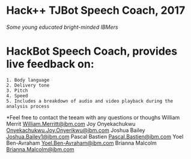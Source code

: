 # Hack++ TJBot Speech Coach, 2017
*Some young educated bright-minded IBMers*

# HackBot Speech Coach, provides live feedback on:
	1. Body language
	2. Delivery tone
	3. Pitch
	4. Speed
	5. Includes a breakdown of audio and video playback during the analysis process

*Feel free to contact the teeam with any questions or thoughs
	William Merrit William.Merritt@ibm.com
	Joy Onyekachukwu Onyekachukwu.Joy.Onyerikwu@ibm.com
	Joshua Bailey Joshua.Bailey1@ibm.com
	Pascal Bastien Pascal.Bastien@ibm.com
	Yoel Ben-Avraham Yoel.Ben-Avraham@ibm.com
	Brianna Malcolm Brianna.Malcolm@ibm.com
